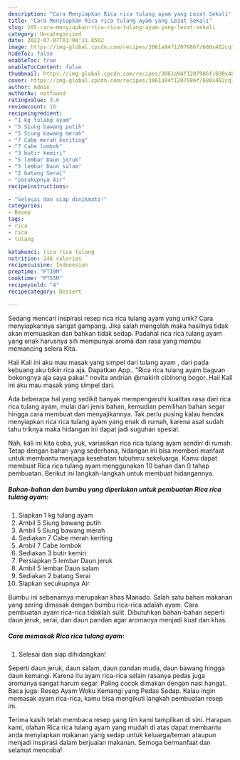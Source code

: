 ```yaml
---
description: "Cara Menyiapkan Rica rica tulang ayam yang Lezat Sekali"
title: "Cara Menyiapkan Rica rica tulang ayam yang Lezat Sekali"
slug: 205-cara-menyiapkan-rica-rica-tulang-ayam-yang-lezat-sekali
category: Uncategorized
date: 2022-07-07T01:00:11.856Z
image: https://img-global.cpcdn.com/recipes/3061a94f1207986f/680x482cq70/rica-rica-tulang-ayam-foto-resep-utama.jpg
hideToc: false
enableToc: true
enableTocContent: false
thumbnail: https://img-global.cpcdn.com/recipes/3061a94f1207986f/680x482cq70/rica-rica-tulang-ayam-foto-resep-utama.jpg
cover: https://img-global.cpcdn.com/recipes/3061a94f1207986f/680x482cq70/rica-rica-tulang-ayam-foto-resep-utama.jpg
author: Admin
authorAv: notfound
ratingvalue: 3.6
reviewcount: 16
recipeingredient:
- "1 kg tulang ayam"
- "5 Siung bawang putih"
- "5 Siung bawang merah"
- "7 Cabe merah keriting"
- "7 Cabe lombok"
- "3 butir kemiri"
- "5 lembar Daun jeruk"
- "5 lembar Daun salam"
- "2 batang Serai"
- "secukupnya Air"
recipeinstructions:

- "Selesai dan siap dinikmati!"
categories:
- Resep
tags:
- rica
- rica
- tulang

katakunci: rica rica tulang 
nutrition: 246 calories
recipecuisine: Indonesian
preptime: "PT39M"
cooktime: "PT55M"
recipeyield: "4"
recipecategory: Dessert

---
```





Sedang mencari inspirasi resep rica rica tulang ayam yang unik? Cara menyiapkannya sangat gampang. Jika salah mengolah maka hasilnya tidak akan memuaskan dan bahkan tidak sedap. Padahal rica rica tulang ayam yang enak harusnya sih mempunyai aroma dan rasa yang mampu memancing selera Kita.





Haii Kali ini aku mau masak yang simpel dari tulang ayam , dari pada kebuang aku bikin rica aja. Dapatkan App.. &#34;Rica rica tulang ayam.baguan bokongnya aja saya pakai.&#34; novita andrian @makirit cibinong bogor. Haii Kali ini aku mau masak yang simpel dari.

Ada beberapa hal yang sedikit banyak mempengaruhi kualitas rasa dari rica rica tulang ayam, mulai dari jenis bahan, kemudian pemilihan bahan segar hingga cara membuat dan menyajikannya. Tak perlu pusing kalau hendak menyiapkan rica rica tulang ayam yang enak di rumah, karena asal sudah tahu triknya maka hidangan ini dapat jadi suguhan spesial.






Nah, kali ini kita coba, yuk, variasikan rica rica tulang ayam sendiri di rumah. Tetap dengan bahan yang sederhana, hidangan ini bisa memberi manfaat untuk membantu menjaga kesehatan tubuhmu sekeluarga. Kamu dapat membuat Rica rica tulang ayam menggunakan 10 bahan dan 0 tahap pembuatan. Berikut ini langkah-langkah untuk membuat hidangannya.

<!--inarticleads1-->

##### Bahan-bahan dan bumbu yang diperlukan untuk pembuatan Rica rica tulang ayam:

1. Siapkan 1 kg tulang ayam
1. Ambil 5 Siung bawang putih
1. Ambil 5 Siung bawang merah
1. Sediakan 7 Cabe merah keriting
1. Ambil 7 Cabe lombok
1. Sediakan 3 butir kemiri
1. Persiapkan 5 lembar Daun jeruk
1. Ambil 5 lembar Daun salam
1. Sediakan 2 batang Serai
1. Siapkan secukupnya Air


Bumbu ini sebenarnya merupakan khas Manado. Salah satu bahan makanan yang sering dimasak dengan bumbu rica-rica adalah ayam. Cara pembuatan ayam rica-rica tidaklah sulit. Dibutuhkan bahan-bahan seperti daun jeruk, serai, dan daun pandan agar aromanya menjadi kuat dan khas. 

<!--inarticleads2-->

##### Cara memasak Rica rica tulang ayam:


1. Selesai dan siap dihidangkan!

Seperti daun jeruk, daun salam, daun pandan muda, daun bawang hingga daun kemangi. Karena itu ayam rica-rica selain rasanya pedas juga aromanya sangat harum segar. Paling cocok dimakan dengan nasi hangat. Baca juga: Resep Ayam Woku Kemangi yang Pedas Sedap. Kalau ingin memasak ayam rica-rica, kamu bisa mengikuti langkah pembuatan resep ini. 

Terima kasih telah membaca resep yang tim kami tampilkan di sini. Harapan kami, olahan Rica rica tulang ayam yang mudah di atas dapat membantu anda menyiapkan makanan yang sedap untuk keluarga/teman ataupun menjadi inspirasi dalam berjualan makanan. Semoga bermanfaat dan selamat mencoba!
